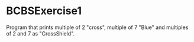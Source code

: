 # BCBSExercise1
Program that prints multiple of 2 "cross", multiple of 7 "Blue" and multiples of 2 and 7 as "CrossShield".  
